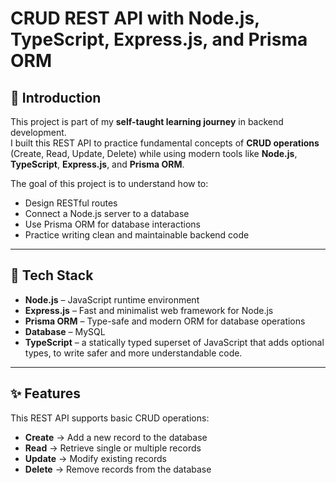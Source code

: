 # CRUD REST API with Node.js, TypeScript, Express.js, and Prisma ORM

## 📖 Introduction

This project is part of my **self-taught learning journey** in backend development.  
I built this REST API to practice fundamental concepts of **CRUD operations** (Create, Read, Update, Delete) while using modern tools like **Node.js**, **TypeScript**, **Express.js**, and **Prisma ORM**.

The goal of this project is to understand how to:

- Design RESTful routes
- Connect a Node.js server to a database
- Use Prisma ORM for database interactions
- Practice writing clean and maintainable backend code

---

## 🚀 Tech Stack

- **Node.js** – JavaScript runtime environment
- **Express.js** – Fast and minimalist web framework for Node.js
- **Prisma ORM** – Type-safe and modern ORM for database operations
- **Database** – MySQL
- **TypeScript** – a statically typed superset of JavaScript that adds optional types, to write safer and more understandable code.

---

## ✨ Features

This REST API supports basic CRUD operations:

- **Create** → Add a new record to the database
- **Read** → Retrieve single or multiple records
- **Update** → Modify existing records
- **Delete** → Remove records from the database
